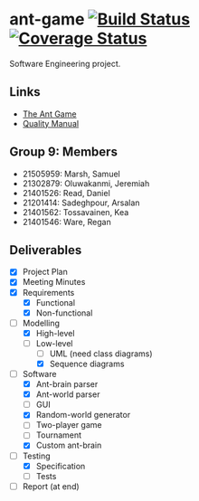 # ant-game [![Build Status](https://travis-ci.com/sam-marsh/ant-game.svg?token=CCrKyBuYvjm5pmqE92zK&branch=master)](https://travis-ci.com/sam-marsh/ant-game) [![Coverage Status](https://coveralls.io/repos/github/sam-marsh/ant-game/badge.svg?branch=master&t=oY01EU)](https://coveralls.io/github/sam-marsh/ant-game?branch=master)

Software Engineering project.

## Links

- [The Ant Game](https://studydirect.sussex.ac.uk/mod/resource/view.php?id=893702)
- [Quality Manual](http://users.sussex.ac.uk/~mfb21/se/project/quality.html)

## Group 9: Members

- 21505959: Marsh, Samuel
- 21302879: Oluwakanmi, Jeremiah
- 21401526: Read, Daniel
- 21201414: Sadeghpour, Arsalan
- 21401562: Tossavainen, Kea
- 21401546: Ware, Regan

## Deliverables

- [x] Project Plan
- [x] Meeting Minutes
- [x] Requirements
  - [x] Functional
  - [x] Non-functional
- [ ] Modelling
  - [x] High-level
  - [ ] Low-level
    - [ ] UML (need class diagrams)
    - [x] Sequence diagrams
- [ ] Software
  - [x] Ant-brain parser
  - [x] Ant-world parser
  - [ ] GUI
  - [x] Random-world generator
  - [ ] Two-player game
  - [ ] Tournament
  - [x] Custom ant-brain
- [ ] Testing
  - [x] Specification
  - [ ] Tests
- [ ] Report (at end)
